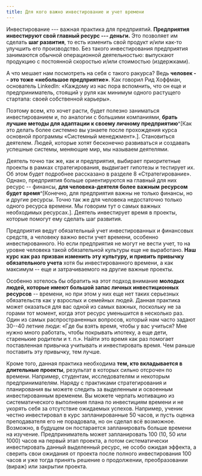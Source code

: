 ```yaml
---
title: Для кого важно инвестирование и учет времени
---
```


Инвестирование --- важная практика для предприятий. **Предприятия
инвестируют свой главный ресурс --- деньги.** Это позволяет им сделать
**шаг развития**, то есть изменить свой продукт и/или как-то улучшить
его производство. Без такого инвестирования предприятия занимаются
обычной операционной деятельностью: выпускают продукцию с постоянной
скоростью и/или стоимостью (издержками).

А что мешает нам посмотреть на себя с такого ракурса? Ведь **человек --
это тоже** **«небольшое предприятие»**. Как говорил Рид Хоффман,
основатель LinkedIn: «Каждому из нас пора вспомнить, что он еще и
предприниматель, стоящий у руля как минимум одного растущего стартапа:
своей собственной карьеры».

Поэтому всем, кто хочет расти, будет полезно заниматься инвестированием
и, по аналогии с большими компаниями, **брать лучшие методы для
адаптации к своему личному предприятию**^[Как это делать
более системно вы узнаете после прохождения курса основной программы
«Системный менеджмент».]. Становиться деятелем. Людей,
которые хотят бесконечно развиваться и создавать успешные системы,
меняющие мир, мы называем деятелями.

Деятель точно так же, как и предприятия, выбирает приоритетные проекты в
рамках стратегирования, выдвигает гипотезы и тестирует их. Об этом будет
подробнее рассказано в разделе 8 «Стратегирование». Однако, предприятия
больше ориентируются на главный для них ресурс -- финансы, **для
человека-деятеля более** **важным** **ресурсом** **будет**
**время**^[Конечно, для предприятия важны не только
финансы, но и другие ресурсы. Точно так же для человека недостаточно
только одного ресурса времени. Мы говорим тут о самых важных необходимых
ресурсах.]. Деятель инвестирует время в проекты, которые
помогут ему сделать шаг развития.

Предприятия ведут обязательный учет инвестированных и финансовых
средств, а человеку важно вести учет времени, особенно инвестированного.
Но если предприятия не могут не вести учет, то на уровне человека такой
обязательной культуры еще не выработано. **Наш курс** **как раз**
**призван изменить эту культуру, и привить привычку обязательного
учета** хотя бы инвестированного времени, а как максимум -- еще и
затрачиваемого на другие важные проекты.

Особенно хотелось бы обратить на этот подход внимание **молодых людей,
которые имеют большой запас личных инвестиционных ресурсов** -- времени,
но при этом у них еще нет таких серьезных обязательств как у взрослых и
семейных людей. Данная практика может оказаться для вас одной из самых
важных, поскольку не за горами тот момент, когда этот ресурс уменьшится
в несколько раз. Один из самых распространенных вопросов, который нам
часто задают 30--40 летние люди: «Где бы взять время, чтобы у вас
учиться? Мне нужно много работать, чтобы покрывать ипотеку, а еще дети,
старенькие родители и т. п.». Найти это время как раз помогает
поставленная привычка учитывать и инвестировать время. Чем раньше
поставить эту привычку, тем лучше.

Кроме того, данная практика необходима **тем, кто вкладывается в
длительные проекты**, результат в которых сильно отсрочен по времени.
Например, студентам, исследователям и некоторым предпринимателям. Наряду
с практиками стратегирования и планирования вы можете следить за
выделенным и освоенным инвестированным временем. Вы можете черпать
мотивацию из систематического выполнения плана по инвестициям времени и
не укорять себя за отсутствие ожидаемых успехов. Например, ученик честно
инвестировал в курс запланированные 50 часов, и пусть оценка
преподавателя его не порадовала, но он сделал всё возможное. Возможно, в
будущем он постарается запланировать больше времени на изучение.
Предприниматель может запланировать 100 (10, 50 или 1000) часов на
первый этап проекта, а потом систематически инвестировать данный
выделенный ресурс, не особо ожидая эффекта, а сверить свои ожидания от
проекта после полного инвестирования 100 часов и уже тогда принять
решение о продолжении, преобразовании (вираж) или закрытии проекта.
